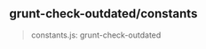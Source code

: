 
<br><a name="module_grunt-check-outdated/constants"></a>

## grunt-check-outdated/constants
> constants.js: grunt-check-outdated

